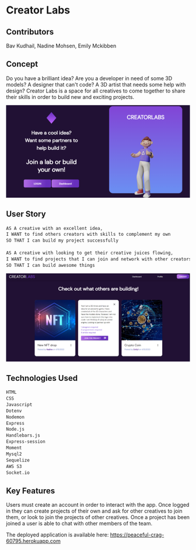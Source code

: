 # Creator Labs

## Contributors

Bav Kudhail, Nadine Mohsen, Emily Mckibben

## Concept

Do you have a brilliant idea?
Are you a developer in need of some 3D models? A designer that can't code? A 3D artist that needs some help with design?
Creator Labs is a space for all creatives to come together to share their skills in order to build new and exciting projects.

![screenshot of landing page with options to login or go to dashboard](/public/images/landing-page.png)

## User Story

```md
AS A creative with an excellent idea,
I WANT to find others creators with skills to complement my own
SO THAT I can build my project successfully

AS A creative with looking to get their creative juices flowing,
I WANT to find projects that I can join and network with other creators
SO THAT I can build awesome things
```

![screenshot of dashboard showing three projects. Centre project card is flipped to show more information about the project and who is required](/public/images/dashboard.png)

## Technologies Used

```md
HTML
CSS
Javascript
Dotenv
Nodemon
Express
Node.js
Handlebars.js
Express-session
Moment
Mysql2
Sequelize
AWS S3
Socket.io
```

## Key Features

Users must create an account in order to interact with the app. Once logged in they can create projects of their own and ask for other creatives to join them, or look to join the projects of other creatives. Once a project has been joined a user is able to chat with other members of the team.

The deployed application is available here: https://peaceful-crag-60795.herokuapp.com
